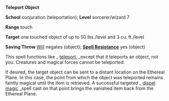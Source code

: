  **Teleport Object**

**School** conjuration (teleportation); **Level** sorcerer/wizard 7

**Range** touch

**Target** one touched object of up to 50 lbs./level and 3 cu. ft./level

**Saving Throw** [Will](../combat#_will) negates (object); **[Spell Resistance](../glossary#_spell-resistance)** yes (object)

This spell functions like _ [teleport](teleport#_teleport), _except that it teleports an object, not you. Creatures and magical forces cannot be teleported.

If desired, the target object can be sent to a distant location on the Ethereal Plane. In this case, the point from which the object was teleported remains faintly magical until the item is retrieved. A successful targeted _ [dispel magic](dispelMagic#_dispel-magic) _spell cast on that point brings the vanished item back from the Ethereal Plane.

